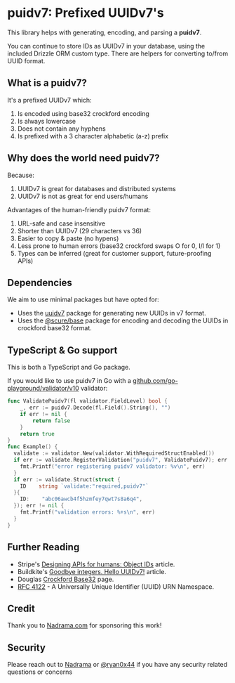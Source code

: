 # puidv7: Prefixed UUIDv7's

This library helps with generating, encoding, and parsing a **puidv7**.

You can continue to store IDs as UUIDv7 in your database, using the included
Drizzle ORM custom type. There are helpers for converting to/from UUID format.

## What is a puidv7?

It's a prefixed UUIDv7 which:

1. Is encoded using base32 crockford encoding
2. Is always lowercase
3. Does not contain any hyphens
4. Is prefixed with a 3 character alphabetic (a-z) prefix

## Why does the world need puidv7?

Because:

1. UUIDv7 is great for databases and distributed systems
2. UUIDv7 is not as great for end users/humans

Advantages of the human-friendly puidv7 format:

1. URL-safe and case insensitive
2. Shorter than UUIDv7 (29 characters vs 36)
3. Easier to copy & paste (no hypens)
4. Less prone to human errors (base32 crockford swaps O for 0, I/l for 1)
5. Types can be inferred (great for customer support, future-proofing APIs)

## Dependencies

We aim to use minimal packages but have opted for:

- Uses the [uuidv7](https://www.npmjs.com/package/uuidv7) package for generating
  new UUIDs in v7 format.
- Uses the [@scure/base](https://www.npmjs.com/package/@scure/base) package for
  encoding and decoding the UUIDs in crockford base32 format.

## TypeScript & Go support

This is both a TypeScript and Go package.

If you would like to use puidv7 in Go with a
[github.com/go-playground/validator/v10](https://github.com/go-playground/validator/v10)
validator:

```go
func ValidatePuidv7(fl validator.FieldLevel) bool {
	_, err := puidv7.Decode(fl.Field().String(), "")
	if err != nil {
		return false
	}
	return true
}
func Example() {
  validate := validator.New(validator.WithRequiredStructEnabled())
  if err := validate.RegisterValidation("puidv7", ValidatePuidv7); err != nil {
    fmt.Printf("error registering puidv7 validator: %v\n", err)
  }
  if err := validate.Struct(struct {
    ID    string `validate:"required,puidv7"`
  }{
    ID:    "abc06awcb4f5hzmfey7qwt7s8a6q4",
  }); err != nil {
    fmt.Printf("validation errors: %+s\n", err)
  }
}
```

## Further Reading

- Stripe's [Designing APIs for humans: Object IDs](https://dev.to/stripe/designing-apis-for-humans-object-ids-3o5a) article.
- Buildkite's [Goodbye integers. Hello UUIDv7!](https://buildkite.com/resources/blog/goodbye-integers-hello-uuids/) article.
- Douglas [Crockford Base32](https://www.crockford.com/base32.html) page.
- [RFC 4122](https://datatracker.ietf.org/doc/html/rfc4122) - A Universally Unique Identifier (UUID) URN Namespace.

## Credit

Thank you to [Nadrama.com](https://nadrama.com) for sponsoring this work!

## Security

Please reach out to [Nadrama](https://nadrama.com) or [@ryan0x44](https://ryan0x44.com) if you have any security related questions or concerns
